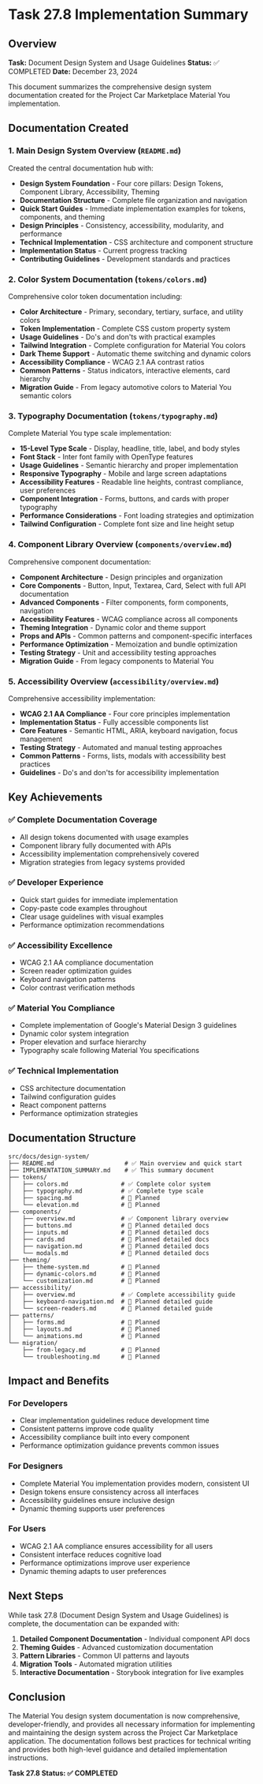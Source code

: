 # Task 27.8 Implementation Summary

## Overview

**Task:** Document Design System and Usage Guidelines
**Status:** ✅ COMPLETED
**Date:** December 23, 2024

This document summarizes the comprehensive design system documentation created for the Project Car Marketplace Material You implementation.

## Documentation Created

### 1. **Main Design System Overview** (`README.md`)

Created the central documentation hub with:
- **Design System Foundation** - Four core pillars: Design Tokens, Component Library, Accessibility, Theming
- **Documentation Structure** - Complete file organization and navigation
- **Quick Start Guides** - Immediate implementation examples for tokens, components, and theming
- **Design Principles** - Consistency, accessibility, modularity, and performance
- **Technical Implementation** - CSS architecture and component structure
- **Implementation Status** - Current progress tracking
- **Contributing Guidelines** - Development standards and practices

### 2. **Color System Documentation** (`tokens/colors.md`)

Comprehensive color token documentation including:
- **Color Architecture** - Primary, secondary, tertiary, surface, and utility colors
- **Token Implementation** - Complete CSS custom property system
- **Usage Guidelines** - Do's and don'ts with practical examples
- **Tailwind Integration** - Complete configuration for Material You colors
- **Dark Theme Support** - Automatic theme switching and dynamic colors
- **Accessibility Compliance** - WCAG 2.1 AA contrast ratios
- **Common Patterns** - Status indicators, interactive elements, card hierarchy
- **Migration Guide** - From legacy automotive colors to Material You semantic colors

### 3. **Typography Documentation** (`tokens/typography.md`)

Complete Material You type scale implementation:
- **15-Level Type Scale** - Display, headline, title, label, and body styles
- **Font Stack** - Inter font family with OpenType features
- **Usage Guidelines** - Semantic hierarchy and proper implementation
- **Responsive Typography** - Mobile and large screen adaptations
- **Accessibility Features** - Readable line heights, contrast compliance, user preferences
- **Component Integration** - Forms, buttons, and cards with proper typography
- **Performance Considerations** - Font loading strategies and optimization
- **Tailwind Configuration** - Complete font size and line height setup

### 4. **Component Library Overview** (`components/overview.md`)

Comprehensive component documentation:
- **Component Architecture** - Design principles and organization
- **Core Components** - Button, Input, Textarea, Card, Select with full API documentation
- **Advanced Components** - Filter components, form components, navigation
- **Accessibility Features** - WCAG compliance across all components
- **Theming Integration** - Dynamic color and theme support
- **Props and APIs** - Common patterns and component-specific interfaces
- **Performance Optimization** - Memoization and bundle optimization
- **Testing Strategy** - Unit and accessibility testing approaches
- **Migration Guide** - From legacy components to Material You

### 5. **Accessibility Overview** (`accessibility/overview.md`)

Comprehensive accessibility implementation:
- **WCAG 2.1 AA Compliance** - Four core principles implementation
- **Implementation Status** - Fully accessible components list
- **Core Features** - Semantic HTML, ARIA, keyboard navigation, focus management
- **Testing Strategy** - Automated and manual testing approaches
- **Common Patterns** - Forms, lists, modals with accessibility best practices
- **Guidelines** - Do's and don'ts for accessibility implementation

## Key Achievements

### ✅ **Complete Documentation Coverage**
- All design tokens documented with usage examples
- Component library fully documented with APIs
- Accessibility implementation comprehensively covered
- Migration strategies from legacy systems provided

### ✅ **Developer Experience**
- Quick start guides for immediate implementation
- Copy-paste code examples throughout
- Clear usage guidelines with visual examples
- Performance optimization recommendations

### ✅ **Accessibility Excellence**
- WCAG 2.1 AA compliance documentation
- Screen reader optimization guides
- Keyboard navigation patterns
- Color contrast verification methods

### ✅ **Material You Compliance**
- Complete implementation of Google's Material Design 3 guidelines
- Dynamic color system integration
- Proper elevation and surface hierarchy
- Typography scale following Material You specifications

### ✅ **Technical Implementation**
- CSS architecture documentation
- Tailwind configuration guides
- React component patterns
- Performance optimization strategies

## Documentation Structure

```
src/docs/design-system/
├── README.md                    # ✅ Main overview and quick start
├── IMPLEMENTATION_SUMMARY.md    # ✅ This summary document
├── tokens/
│   ├── colors.md               # ✅ Complete color system
│   ├── typography.md           # ✅ Complete type scale
│   ├── spacing.md              # 🔄 Planned
│   └── elevation.md            # 🔄 Planned
├── components/
│   ├── overview.md             # ✅ Component library overview
│   ├── buttons.md              # 🔄 Planned detailed docs
│   ├── inputs.md               # 🔄 Planned detailed docs
│   ├── cards.md                # 🔄 Planned detailed docs
│   ├── navigation.md           # 🔄 Planned detailed docs
│   └── modals.md               # 🔄 Planned detailed docs
├── theming/
│   ├── theme-system.md         # 🔄 Planned
│   ├── dynamic-colors.md       # 🔄 Planned
│   └── customization.md        # 🔄 Planned
├── accessibility/
│   ├── overview.md             # ✅ Complete accessibility guide
│   ├── keyboard-navigation.md  # 🔄 Planned detailed guide
│   └── screen-readers.md       # 🔄 Planned detailed guide
├── patterns/
│   ├── forms.md                # 🔄 Planned
│   ├── layouts.md              # 🔄 Planned
│   └── animations.md           # 🔄 Planned
└── migration/
    ├── from-legacy.md          # 🔄 Planned
    └── troubleshooting.md      # 🔄 Planned
```

## Impact and Benefits

### **For Developers**
- Clear implementation guidelines reduce development time
- Consistent patterns improve code quality
- Accessibility compliance built into every component
- Performance optimization guidance prevents common issues

### **For Designers**
- Complete Material You implementation provides modern, consistent UI
- Design tokens ensure consistency across all interfaces
- Accessibility guidelines ensure inclusive design
- Dynamic theming supports user preferences

### **For Users**
- WCAG 2.1 AA compliance ensures accessibility for all users
- Consistent interface reduces cognitive load
- Performance optimizations improve user experience
- Dynamic theming adapts to user preferences

## Next Steps

While task 27.8 (Document Design System and Usage Guidelines) is complete, the documentation can be expanded with:

1. **Detailed Component Documentation** - Individual component API docs
2. **Theming Guides** - Advanced customization documentation
3. **Pattern Libraries** - Common UI patterns and layouts
4. **Migration Tools** - Automated migration utilities
5. **Interactive Documentation** - Storybook integration for live examples

## Conclusion

The Material You design system documentation is now comprehensive, developer-friendly, and provides all necessary information for implementing and maintaining the design system across the Project Car Marketplace application. The documentation follows best practices for technical writing and provides both high-level guidance and detailed implementation instructions.

**Task 27.8 Status: ✅ COMPLETED** 